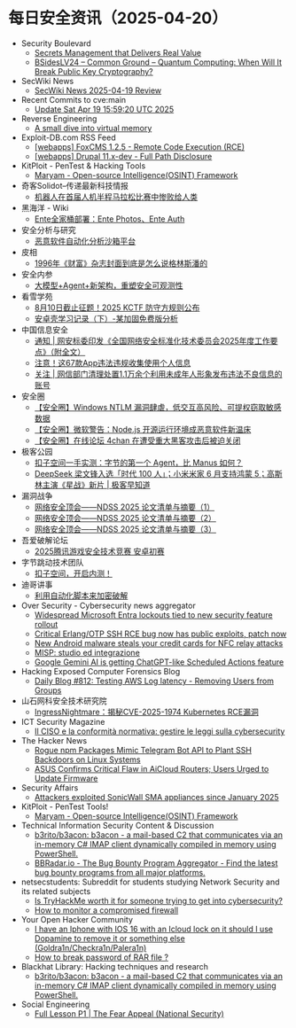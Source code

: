 # 每日安全资讯（2025-04-20）

- Security Boulevard
  - [Secrets Management that Delivers Real Value](https://securityboulevard.com/2025/04/secrets-management-that-delivers-real-value/?utm_source=rss&utm_medium=rss&utm_campaign=secrets-management-that-delivers-real-value)
  - [BSidesLV24 – Common Ground – Quantum Computing: When Will It Break Public Key Cryptography?](https://securityboulevard.com/2025/04/bsideslv24-common-ground-quantum-computing-when-will-it-break-public-key-cryptography/?utm_source=rss&utm_medium=rss&utm_campaign=bsideslv24-common-ground-quantum-computing-when-will-it-break-public-key-cryptography)
- SecWiki News
  - [SecWiki News 2025-04-19 Review](http://www.sec-wiki.com/?2025-04-19)
- Recent Commits to cve:main
  - [Update Sat Apr 19 15:59:20 UTC 2025](https://github.com/trickest/cve/commit/e4ba2f43d2a0df7ae1e5fc808f6a20527c05c46b)
- Reverse Engineering
  - [A small dive into virtual memory](https://www.reddit.com/r/ReverseEngineering/comments/1k2zhwb/a_small_dive_into_virtual_memory/)
- Exploit-DB.com RSS Feed
  - [[webapps] FoxCMS 1.2.5 - Remote Code Execution  (RCE)](https://www.exploit-db.com/exploits/52267)
  - [[webapps] Drupal 11.x-dev - Full Path Disclosure](https://www.exploit-db.com/exploits/52266)
- KitPloit - PenTest &amp; Hacking Tools
  - [Maryam - Open-source Intelligence(OSINT) Framework](http://www.kitploit.com/2025/04/maryam-open-source-intelligenceosint.html)
- 奇客Solidot–传递最新科技情报
  - [机器人在首届人机半程马拉松比赛中惨败给人类](https://www.solidot.org/story?sid=81091)
- 黑海洋 - Wiki
  - [Ente全家桶部署：Ente Photos、Ente Auth](https://blog.upx8.com/4758)
- 安全分析与研究
  - [恶意软件自动化分析沙箱平台](https://mp.weixin.qq.com/s?__biz=MzA4ODEyODA3MQ==&mid=2247491630&idx=1&sn=dd0fe26e7510cbd4e250c5a4242f312d&subscene=0)
- 皮相
  - [1996年《财富》杂志封面到底是怎么说格林斯潘的](https://mp.weixin.qq.com/s?__biz=MzI0NDA5MDYyNA==&mid=2648257295&idx=1&sn=c06c2b1f4362d11aab0f08a3117bd503&subscene=0)
- 安全内参
  - [大模型+Agent+新架构，重塑安全可观测性](https://mp.weixin.qq.com/s?__biz=MzI4NDY2MDMwMw==&mid=2247514212&idx=1&sn=4a33555ef6392d40acf7821b9d9118a7&subscene=0)
- 看雪学苑
  - [8月10日截止征题！2025 KCTF 防守方规则公布](https://mp.weixin.qq.com/s?__biz=MjM5NTc2MDYxMw==&mid=2458592613&idx=1&sn=0c9157a100940b8d988887a415ae45b8&subscene=0)
  - [安卓壳学习记录（下）-某加固免费版分析](https://mp.weixin.qq.com/s?__biz=MjM5NTc2MDYxMw==&mid=2458592613&idx=2&sn=3509d0611c62f7922a97536583bcd512&subscene=0)
- 中国信息安全
  - [通知 | 网安标委印发《全国网络安全标准化技术委员会2025年度工作要点》（附全文）](https://mp.weixin.qq.com/s?__biz=MzA5MzE5MDAzOA==&mid=2664240973&idx=2&sn=3673699428e121ba2de6acb3e57ae710&subscene=0)
  - [注意！这67款App违法违规收集使用个人信息](https://mp.weixin.qq.com/s?__biz=MzA5MzE5MDAzOA==&mid=2664240973&idx=3&sn=8edd25bfcdcff5f11d345ef62f0a24d5&subscene=0)
  - [关注 | 网信部门清理处置1.1万余个利用未成年人形象发布违法不良信息的账号](https://mp.weixin.qq.com/s?__biz=MzA5MzE5MDAzOA==&mid=2664240973&idx=1&sn=e9edb413fce9464a6526519844062ae3&subscene=0)
- 安全圈
  - [【安全圈】Windows NTLM 漏洞肆虐，低交互高风险、可提权窃取敏感数据](https://mp.weixin.qq.com/s?__biz=MzIzMzE4NDU1OQ==&mid=2652069169&idx=1&sn=23dcd3fe9618ef29ef7a414b9da625d6&subscene=0)
  - [【安全圈】微软警告：Node.js 开源运行环境成恶意软件新温床](https://mp.weixin.qq.com/s?__biz=MzIzMzE4NDU1OQ==&mid=2652069169&idx=2&sn=362e4aa9ddf532dc2ac4d4c8b3aa7cdd&subscene=0)
  - [【安全圈】在线论坛 4chan 在遭受重大黑客攻击后被迫关闭](https://mp.weixin.qq.com/s?__biz=MzIzMzE4NDU1OQ==&mid=2652069169&idx=3&sn=15189639c5b967b74805b13212a0ac44&subscene=0)
- 极客公园
  - [扣子空间一手实测：字节的第一个 Agent，比 Manus 如何？](https://mp.weixin.qq.com/s?__biz=MTMwNDMwODQ0MQ==&mid=2653077868&idx=1&sn=94aa364fc552469750eee785f68b8c08&subscene=0)
  - [DeepSeek 梁文锋入选「时代 100 人」；小米米家 6 月支持鸿蒙 5；高斯林主演《星战》新片 | 极客早知道](https://mp.weixin.qq.com/s?__biz=MTMwNDMwODQ0MQ==&mid=2653077835&idx=1&sn=d599d0dd2d4c9ee793668a8c8aae01af&subscene=0)
- 漏洞战争
  - [网络安全顶会——NDSS 2025 论文清单与摘要（1）](https://mp.weixin.qq.com/s?__biz=MzU0MzgzNTU0Mw==&mid=2247485943&idx=1&sn=23f7d08c8f16bb214e3b6eb8b6a9b05c&subscene=0)
  - [网络安全顶会——NDSS 2025 论文清单与摘要（2）](https://mp.weixin.qq.com/s?__biz=MzU0MzgzNTU0Mw==&mid=2247485943&idx=2&sn=19294471c2271fb24def683e31f48724&subscene=0)
  - [网络安全顶会——NDSS 2025 论文清单与摘要（3）](https://mp.weixin.qq.com/s?__biz=MzU0MzgzNTU0Mw==&mid=2247485943&idx=3&sn=bd95e2f0db65eca4368c2e2ccd687b03&subscene=0)
- 吾爱破解论坛
  - [2025腾讯游戏安全技术竞赛 安卓初赛](https://mp.weixin.qq.com/s?__biz=MjM5Mjc3MDM2Mw==&mid=2651142520&idx=1&sn=a03913b781f61adbfda9c0eec1aa7df6&subscene=0)
- 字节跳动技术团队
  - [扣子空间，开启内测！](https://mp.weixin.qq.com/s?__biz=MzI1MzYzMjE0MQ==&mid=2247514122&idx=1&sn=b84516a1ab06b428ecd038f2194f5df4&subscene=0)
- 迪哥讲事
  - [利用自动化脚本来加密破解](https://mp.weixin.qq.com/s?__biz=MzIzMTIzNTM0MA==&mid=2247497459&idx=1&sn=be324c61a4c2805f493fce018fa44980&subscene=0)
- Over Security - Cybersecurity news aggregator
  - [Widespread Microsoft Entra lockouts tied to new security feature rollout](https://www.bleepingcomputer.com/news/microsoft/widespread-microsoft-entra-lockouts-tied-to-new-security-feature-rollout/)
  - [Critical Erlang/OTP SSH RCE bug now has public exploits, patch now](https://www.bleepingcomputer.com/news/security/public-exploits-released-for-critical-erlang-otp-ssh-flaw-patch-now/)
  - [New Android malware steals your credit cards for NFC relay attacks](https://www.bleepingcomputer.com/news/security/supercard-x-android-malware-use-stolen-cards-in-nfc-relay-attacks/)
  - [MISP: studio ed integrazione](https://roccosicilia.com/2025/04/19/misp-studio-ed-integrazione/)
  - [Google Gemini AI is getting ChatGPT-like Scheduled Actions feature](https://www.bleepingcomputer.com/news/artificial-intelligence/google-gemini-ai-is-getting-chatgpt-like-scheduled-actions-feature/)
- Hacking Exposed Computer Forensics Blog
  - [Daily Blog #812: Testing AWS Log latency - Removing Users from Groups](https://www.hecfblog.com/2025/04/daily-blog-812-testing-aws-log-latency.html)
- 山石网科安全技术研究院
  - [IngressNightmare：揭秘CVE-2025-1974 Kubernetes RCE漏洞](https://mp.weixin.qq.com/s?__biz=MzUzMDUxNTE1Mw==&mid=2247511701&idx=1&sn=7f2360040b4d75447acab62b52e3db78&subscene=0)
- ICT Security Magazine
  - [Il CISO e la conformità normativa: gestire le leggi sulla cybersecurity](https://www.ictsecuritymagazine.com/articoli/ciso-conformita/)
- The Hacker News
  - [Rogue npm Packages Mimic Telegram Bot API to Plant SSH Backdoors on Linux Systems](https://thehackernews.com/2025/04/rogue-npm-packages-mimic-telegram-bot.html)
  - [ASUS Confirms Critical Flaw in AiCloud Routers; Users Urged to Update Firmware](https://thehackernews.com/2025/04/asus-confirms-critical-flaw-in-aicloud.html)
- Security Affairs
  - [Attackers exploited SonicWall SMA appliances since January 2025](https://securityaffairs.com/176706/security/attackers-exploited-sonicwall-sma-appliances-since-january-2025.html)
- KitPloit - PenTest Tools!
  - [Maryam - Open-source Intelligence(OSINT) Framework](http://www.kitploit.com/2025/04/maryam-open-source-intelligenceosint.html)
- Technical Information Security Content & Discussion
  - [b3rito/b3acon: b3acon - a mail-based C2 that communicates via an in-memory C# IMAP client dynamically compiled in memory using PowerShell.](https://www.reddit.com/r/netsec/comments/1k3677a/b3ritob3acon_b3acon_a_mailbased_c2_that/)
  - [BBRadar.io - The Bug Bounty Program Aggregator - Find the latest bug bounty programs from all major platforms.](https://www.reddit.com/r/netsec/comments/1k37153/bbradario_the_bug_bounty_program_aggregator_find/)
- netsecstudents: Subreddit for students studying Network Security and its related subjects
  - [Is TryHackMe worth it for someone trying to get into cybersecurity?](https://www.reddit.com/r/netsecstudents/comments/1k3870u/is_tryhackme_worth_it_for_someone_trying_to_get/)
  - [How to monitor a compromised firewall](https://www.reddit.com/r/netsecstudents/comments/1k2jgd6/how_to_monitor_a_compromised_firewall/)
- Your Open Hacker Community
  - [I have an Iphone with IOS 16 with an Icloud lock on it should I use Dopamine to remove it or something else (Goldra1n/Checkra1n/Palera1n)](https://www.reddit.com/r/HowToHack/comments/1k32jhs/i_have_an_iphone_with_ios_16_with_an_icloud_lock/)
  - [How to break password of RAR file ?](https://www.reddit.com/r/HowToHack/comments/1k2qclu/how_to_break_password_of_rar_file/)
- Blackhat Library: Hacking techniques and research
  - [b3rito/b3acon: b3acon - a mail-based C2 that communicates via an in-memory C# IMAP client dynamically compiled in memory using PowerShell.](https://www.reddit.com/r/blackhat/comments/1k35aau/b3ritob3acon_b3acon_a_mailbased_c2_that/)
- Social Engineering
  - [Full Lesson P1 | The Fear Appeal (National Security)](https://www.reddit.com/r/SocialEngineering/comments/1k2z4r9/full_lesson_p1_the_fear_appeal_national_security/)
